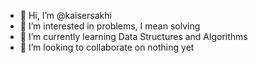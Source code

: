 - 👋 Hi, I’m @kaisersakhi
- 👀 I’m interested in problems, I mean solving 
- 🌱 I’m currently learning Data Structures and Algorithms
- 💞️ I’m looking to collaborate on nothing yet


<!---
kaisersakhi/kaisersakhi is a ✨ special ✨ repository because its `README.md` (this file) appears on your GitHub profile.
You can click the Preview link to take a look at your changes.
--->
